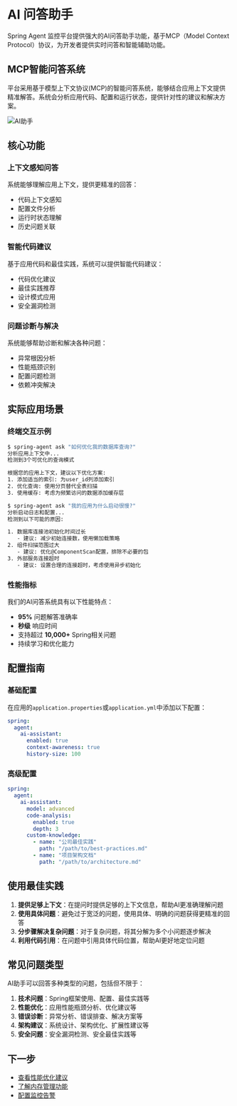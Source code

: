 # AI 问答助手

Spring Agent 监控平台提供强大的AI问答助手功能，基于MCP（Model Context Protocol）协议，为开发者提供实时问答和智能辅助功能。

## MCP智能问答系统

平台采用基于模型上下文协议(MCP)的智能问答系统，能够结合应用上下文提供精准解答。系统会分析应用代码、配置和运行状态，提供针对性的建议和解决方案。

![AI助手](../public/images/ai-assistant.png)

## 核心功能

### 上下文感知问答

系统能够理解应用上下文，提供更精准的回答：

- 代码上下文感知
- 配置文件分析
- 运行时状态理解
- 历史问题关联

### 智能代码建议

基于应用代码和最佳实践，系统可以提供智能代码建议：

- 代码优化建议
- 最佳实践推荐
- 设计模式应用
- 安全漏洞检测

### 问题诊断与解决

系统能够帮助诊断和解决各种问题：

- 异常根因分析
- 性能瓶颈识别
- 配置问题检测
- 依赖冲突解决

## 实际应用场景

### 终端交互示例

```bash
$ spring-agent ask "如何优化我的数据库查询?"
分析应用上下文中...
检测到3个可优化的查询模式

根据您的应用上下文，建议以下优化方案:
1. 添加适当的索引: 为user_id列添加索引
2. 优化查询: 使用分页替代全表扫描
3. 使用缓存: 考虑为频繁访问的数据添加缓存层

$ spring-agent ask "我的应用为什么启动很慢?"
分析启动日志和配置...
检测到以下可能的原因:

1. 数据库连接池初始化时间过长
   - 建议: 减少初始连接数，使用懒加载策略
2. 组件扫描范围过大
   - 建议: 优化@ComponentScan配置，排除不必要的包
3. 外部服务连接超时
   - 建议: 设置合理的连接超时，考虑使用异步初始化
```

### 性能指标

我们的AI问答系统具有以下性能特点：

- **95%** 问题解答准确率
- **秒级** 响应时间
- 支持超过 **10,000+** Spring相关问题
- 持续学习和优化能力

## 配置指南

### 基础配置

在应用的`application.properties`或`application.yml`中添加以下配置：

```yaml
spring:
  agent:
    ai-assistant:
      enabled: true
      context-awareness: true
      history-size: 100
```

### 高级配置

```yaml
spring:
  agent:
    ai-assistant:
      model: advanced
      code-analysis:
        enabled: true
        depth: 3
      custom-knowledge:
        - name: "公司最佳实践"
          path: "/path/to/best-practices.md"
        - name: "项目架构文档"
          path: "/path/to/architecture.md"
```

## 使用最佳实践

1. **提供足够上下文**：在提问时提供足够的上下文信息，帮助AI更准确理解问题
2. **使用具体问题**：避免过于宽泛的问题，使用具体、明确的问题获得更精准的回答
3. **分步骤解决复杂问题**：对于复杂问题，将其分解为多个小问题逐步解决
4. **利用代码引用**：在问题中引用具体代码位置，帮助AI更好地定位问题

## 常见问题类型

AI助手可以回答多种类型的问题，包括但不限于：

1. **技术问题**：Spring框架使用、配置、最佳实践等
2. **性能优化**：应用性能瓶颈分析、优化建议等
3. **错误诊断**：异常分析、错误排查、解决方案等
4. **架构建议**：系统设计、架构优化、扩展性建议等
5. **安全问题**：安全漏洞检测、安全最佳实践等

## 下一步

- [查看性能优化建议](/advanced/performance)
- [了解内存管理功能](/advanced/memory)
- [配置监控告警](/guide/alerts) 